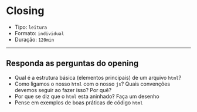 # Closing

- Tipo: `leitura`
- Formato: `individual`
- Duração: `120min`

***

## Responda as perguntas do opening

- Qual é a estrutura básica (elementos principais) de um arquivo `html`?
- Como ligamos o nosso `html` com o nosso `js`? Quais convenções devemos seguir
  ao fazer isso? Por quê?
- Por que se diz que o `html` esta aninhado? Faça um desenho
- Pense em exemplos de boas práticas de código `html`



